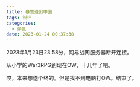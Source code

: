```yaml
---
title: 暴雪退出中国
tags: 锐评
categories:
  - 杂乱
date: 2023-01-24 00:37:38
---
```



2023年1月23日23:58分，网易战网服务器断开连接。

从小学的War3RPG到现在OW，十几年了吧。

哎，本来想送个终的。但是找不到电脑打OW。结束了。

